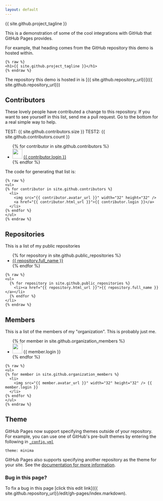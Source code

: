 ```yaml
---
layout: default
---
```


{{ site.github.project_tagline }}

This is a demonstration of some of the cool integrations with GitHub that
GitHub Pages provides.

For example, that heading comes from the GitHub repository this demo is
hosted within.

```
{% raw %}
<h1>{{ site.github.project_tagline }}</h1>
{% endraw %}
```

The repository this demo is hosted in is [{{ site.github.repository_url}}]({{ site.github.repository_url}})

## Contributors

These lovely people have contributed a change to this repository. If you want to see yourself in this list, send me a pull request. Go to the bottom for a real simple way to help.

TEST: {{ site.github.contributors.size }}
TEST2: {{ site.github.contributors.count }}

<ul>
{% for contributor in site.github.contributors %}
  <li>
    <img src="{{ contributor.avatar_url }}" width="32" height="32" />
    <a href="{{ contributor.html_url }}">{{ contributor.login }}</a>
  </li>
{% endfor %}
</ul>

The code for generating that list is:

```
{% raw %}
<ul>
{% for contributor in site.github.contributors %}
  <li>
    <img src="{{ contributor.avatar_url }}" width="32" height="32" />
    <a href="{{ contributor.html_url }}">{{ contributor.login }}</a>
  </li>
{% endfor %}
</ul>
{% endraw %}
```

## Repositories

This is a list of my public repositories

<ul>
  {% for repository in site.github.public_repositories %}
    <li><a href="{{ repository.html_url }}">{{ repository.full_name }}</a></li>
  {% endfor %}
</ul>

```
{% raw %}
<ul>
  {% for repository in site.github.public_repositories %}
    <li><a href="{{ repository.html_url }}">{{ repository.full_name }}</a></li>
  {% endfor %}
</li>
{% endraw %}
```

## Members

This is a list of the members of my "organization". This is probably just me.

<ul>
{% for member in site.github.organization_members %}
  <li>
    <img src="{{ member.avatar_url }}" width="32" height="32" /> {{ member.login }}
  </li>
{% endfor %}
</ul>

```
{% raw %}
<ul>
{% for member in site.github.organization_members %}
  <li>
    <img src="{{ member.avatar_url }}" width="32" height="32" /> {{ member.login }}
  </li>
{% endfor %}
</ul>
{% endraw %}
```

## Theme

GitHub Pages now support specifying themes outside of your repository. For example, you can use one of GitHub's pre-built themes by entering the following in [`_config.yml`](https://github.com/Haacked/gh-pages-demo/blob/gh-pages/_config.yml)

```
theme: minima
```

GitHub Pages also supports specifying another repository as the theme for your site. See the [documentation for more information](https://help.github.com/articles/adding-a-jekyll-theme-to-your-github-pages-site/).

### Bug in this page?

To fix a bug in this page [click this edit link]({{ site.github.repository_url}}/edit/gh-pages/index.markdown).
